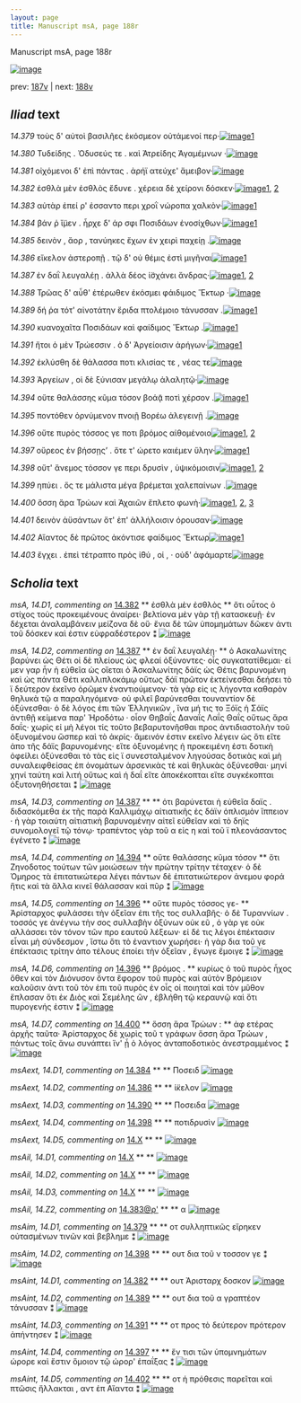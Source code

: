 ```yaml
---
layout: page
title: Manuscript msA, page 188r
---
```


Manuscript msA, page 188r

[![image](http://www.homermultitext.org/iipsrv?OBJ=IIP,1.0&FIF=/project/homer/pyramidal/deepzoom/hmt/vaimg/2017a/VA188RN_0359.tif&WID=100&CVT=JPEG)](http://www.homermultitext.org/ict2/?urn=urn:cite2:hmt:vaimg.2017a:VA188RN_0359)

prev:  [187v](../187v/) | next:  [188v](../188v/)

## *Iliad* text

*14.379* <a id="14.379"/> τοὺς δ' αὐτοὶ βασιλῆες ἐκόσμεον οὐτάμενοί περ·[![image](http://www.homermultitext.org/iipsrv?OBJ=IIP,1.0&FIF=/project/homer/pyramidal/deepzoom/hmt/vaimg/2017a/VA188RN_0359.tif&RGN=0.142,0.2051,0.454,0.027&WID=1000&CVT=JPEG)](http://www.homermultitext.org/ict2/?urn=urn:cite2:hmt:vaimg.2017a:VA188RN_0359@0.142,0.2051,0.454,0.027)[1](#msAim_14.D1)

*14.380* <a id="14.380"/> Τυδείδης . Ὀδυσεύς τε . καὶ Ἀτρείδης Ἀγαμέμνων ·[![image](http://www.homermultitext.org/iipsrv?OBJ=IIP,1.0&FIF=/project/homer/pyramidal/deepzoom/hmt/vaimg/2017a/VA188RN_0359.tif&RGN=0.155,0.2261,0.411,0.027&WID=1000&CVT=JPEG)](http://www.homermultitext.org/ict2/?urn=urn:cite2:hmt:vaimg.2017a:VA188RN_0359@0.155,0.2261,0.411,0.027)

*14.381* <a id="14.381"/> οἰχόμενοι δ' ἐπὶ πάντας . ἀρήϊ ατεύχε' ἄμειβον·[![image](http://www.homermultitext.org/iipsrv?OBJ=IIP,1.0&FIF=/project/homer/pyramidal/deepzoom/hmt/vaimg/2017a/VA188RN_0359.tif&RGN=0.154,0.2487,0.411,0.027&WID=1000&CVT=JPEG)](http://www.homermultitext.org/ict2/?urn=urn:cite2:hmt:vaimg.2017a:VA188RN_0359@0.154,0.2487,0.411,0.027)

*14.382* <a id="14.382"/> ἐσθλὰ μὲν ἐσθλὸς ἔδυνε . χέρεια δὲ χείρονι δόσκεν·[![image](http://www.homermultitext.org/iipsrv?OBJ=IIP,1.0&FIF=/project/homer/pyramidal/deepzoom/hmt/vaimg/2017a/VA188RN_0359.tif&RGN=0.156,0.266,0.423,0.0255&WID=1000&CVT=JPEG)](http://www.homermultitext.org/ict2/?urn=urn:cite2:hmt:vaimg.2017a:VA188RN_0359@0.156,0.266,0.423,0.0255)[1](#msA_14.D1), [2](#msAint_14.D1)

*14.383* <a id="14.383"/> αὐτὰρ ἐπεί ρ' ἐσσαντο περι χροῒ νώροπα χαλκὸν·[![image](http://www.homermultitext.org/iipsrv?OBJ=IIP,1.0&FIF=/project/homer/pyramidal/deepzoom/hmt/vaimg/2017a/VA188RN_0359.tif&RGN=0.155,0.2855,0.393,0.0248&WID=1000&CVT=JPEG)](http://www.homermultitext.org/ict2/?urn=urn:cite2:hmt:vaimg.2017a:VA188RN_0359@0.155,0.2855,0.393,0.0248)[1](#msAil_14.Z2)

*14.384* <a id="14.384"/> βάν ῥ ἴ̈μεν . ἦρχε δ' άρ σφι Ποσιδάων ἐνοσίχθων·[![image](http://www.homermultitext.org/iipsrv?OBJ=IIP,1.0&FIF=/project/homer/pyramidal/deepzoom/hmt/vaimg/2017a/VA188RN_0359.tif&RGN=0.16,0.3035,0.411,0.0278&WID=1000&CVT=JPEG)](http://www.homermultitext.org/ict2/?urn=urn:cite2:hmt:vaimg.2017a:VA188RN_0359@0.16,0.3035,0.411,0.0278)[1](#msAext_14.D1)

*14.385* <a id="14.385"/> δεινὸν , ἄορ , τανύηκες ἔχων ἐν χειρὶ παχείῃ .[![image](http://www.homermultitext.org/iipsrv?OBJ=IIP,1.0&FIF=/project/homer/pyramidal/deepzoom/hmt/vaimg/2017a/VA188RN_0359.tif&RGN=0.159,0.3231,0.393,0.0278&WID=1000&CVT=JPEG)](http://www.homermultitext.org/ict2/?urn=urn:cite2:hmt:vaimg.2017a:VA188RN_0359@0.159,0.3231,0.393,0.0278)

*14.386* <a id="14.386"/> εἴκελον ἀστεροπῇ . τῷ δ' οὐ θέμις ἐστὶ μιγῆναι[![image](http://www.homermultitext.org/iipsrv?OBJ=IIP,1.0&FIF=/project/homer/pyramidal/deepzoom/hmt/vaimg/2017a/VA188RN_0359.tif&RGN=0.16,0.3426,0.393,0.0263&WID=1000&CVT=JPEG)](http://www.homermultitext.org/ict2/?urn=urn:cite2:hmt:vaimg.2017a:VA188RN_0359@0.16,0.3426,0.393,0.0263)[1](#msAext_14.D2)

*14.387* <a id="14.387"/> ἐν δαῒ λευγαλέῃ . ἀλλὰ δέος ἰ̈σχάνει ἄνδρας·[![image](http://www.homermultitext.org/iipsrv?OBJ=IIP,1.0&FIF=/project/homer/pyramidal/deepzoom/hmt/vaimg/2017a/VA188RN_0359.tif&RGN=0.162,0.3629,0.385,0.0248&WID=1000&CVT=JPEG)](http://www.homermultitext.org/ict2/?urn=urn:cite2:hmt:vaimg.2017a:VA188RN_0359@0.162,0.3629,0.385,0.0248)[1](#msA_14.D2), [2](#msA_14.D3)

*14.388* <a id="14.388"/> Τρῶας δ' αὖθ' ἑτέρωθεν ἐκόσμει φάιδιμος Ἕκτωρ ·[![image](http://www.homermultitext.org/iipsrv?OBJ=IIP,1.0&FIF=/project/homer/pyramidal/deepzoom/hmt/vaimg/2017a/VA188RN_0359.tif&RGN=0.162,0.3817,0.413,0.0255&WID=1000&CVT=JPEG)](http://www.homermultitext.org/ict2/?urn=urn:cite2:hmt:vaimg.2017a:VA188RN_0359@0.162,0.3817,0.413,0.0255)

*14.389* <a id="14.389"/> δή ῥα τότ' αἰνοτάτην ἔριδα πτολέμοιο τάνυσσαν .[![image](http://www.homermultitext.org/iipsrv?OBJ=IIP,1.0&FIF=/project/homer/pyramidal/deepzoom/hmt/vaimg/2017a/VA188RN_0359.tif&RGN=0.158,0.4012,0.413,0.0218&WID=1000&CVT=JPEG)](http://www.homermultitext.org/ict2/?urn=urn:cite2:hmt:vaimg.2017a:VA188RN_0359@0.158,0.4012,0.413,0.0218)[1](#msAint_14.D2)

*14.390* <a id="14.390"/> κυανοχαῖτα Ποσιδάων καὶ φαίδιμος Ἕκτωρ .[![image](http://www.homermultitext.org/iipsrv?OBJ=IIP,1.0&FIF=/project/homer/pyramidal/deepzoom/hmt/vaimg/2017a/VA188RN_0359.tif&RGN=0.158,0.4185,0.402,0.0233&WID=1000&CVT=JPEG)](http://www.homermultitext.org/ict2/?urn=urn:cite2:hmt:vaimg.2017a:VA188RN_0359@0.158,0.4185,0.402,0.0233)[1](#msAext_14.D3)

*14.391* <a id="14.391"/> ἤτοι ὁ μὲν Τρώεσσιν . ὁ δ' Ἀργείοισιν ἀρήγων·[![image](http://www.homermultitext.org/iipsrv?OBJ=IIP,1.0&FIF=/project/homer/pyramidal/deepzoom/hmt/vaimg/2017a/VA188RN_0359.tif&RGN=0.156,0.4373,0.379,0.024&WID=1000&CVT=JPEG)](http://www.homermultitext.org/ict2/?urn=urn:cite2:hmt:vaimg.2017a:VA188RN_0359@0.156,0.4373,0.379,0.024)[1](#msAint_14.D3)

*14.392* <a id="14.392"/> ἐκλύσθη δὲ θάλασσα ποτι κλισίας τε , νέας τε[![image](http://www.homermultitext.org/iipsrv?OBJ=IIP,1.0&FIF=/project/homer/pyramidal/deepzoom/hmt/vaimg/2017a/VA188RN_0359.tif&RGN=0.159,0.456,0.379,0.024&WID=1000&CVT=JPEG)](http://www.homermultitext.org/ict2/?urn=urn:cite2:hmt:vaimg.2017a:VA188RN_0359@0.159,0.456,0.379,0.024)

*14.393* <a id="14.393"/> Ἀργείων , οἱ δὲ ξύνισαν μεγάλῳ ἀλαλητῷ·[![image](http://www.homermultitext.org/iipsrv?OBJ=IIP,1.0&FIF=/project/homer/pyramidal/deepzoom/hmt/vaimg/2017a/VA188RN_0359.tif&RGN=0.16,0.4756,0.353,0.0248&WID=1000&CVT=JPEG)](http://www.homermultitext.org/ict2/?urn=urn:cite2:hmt:vaimg.2017a:VA188RN_0359@0.16,0.4756,0.353,0.0248)

*14.394* <a id="14.394"/> οὔτε θαλάσσης κῦμα τόσον βοάᾱͅ ποτὶ χέρσον .[![image](http://www.homermultitext.org/iipsrv?OBJ=IIP,1.0&FIF=/project/homer/pyramidal/deepzoom/hmt/vaimg/2017a/VA188RN_0359.tif&RGN=0.161,0.4959,0.39,0.0203&WID=1000&CVT=JPEG)](http://www.homermultitext.org/ict2/?urn=urn:cite2:hmt:vaimg.2017a:VA188RN_0359@0.161,0.4959,0.39,0.0203)[1](#msA_14.D4)

*14.395* <a id="14.395"/> ποντόθεν ὀρνύμενον πνοιῇ Βορέω ἀλεγεινῇ .[![image](http://www.homermultitext.org/iipsrv?OBJ=IIP,1.0&FIF=/project/homer/pyramidal/deepzoom/hmt/vaimg/2017a/VA188RN_0359.tif&RGN=0.158,0.5124,0.396,0.024&WID=1000&CVT=JPEG)](http://www.homermultitext.org/ict2/?urn=urn:cite2:hmt:vaimg.2017a:VA188RN_0359@0.158,0.5124,0.396,0.024)

*14.396* <a id="14.396"/> οὔτε πυρὸς τόσσος γε ποτι βρόμος αἰθομένοιο[![image](http://www.homermultitext.org/iipsrv?OBJ=IIP,1.0&FIF=/project/homer/pyramidal/deepzoom/hmt/vaimg/2017a/VA188RN_0359.tif&RGN=0.157,0.5334,0.38,0.0225&WID=1000&CVT=JPEG)](http://www.homermultitext.org/ict2/?urn=urn:cite2:hmt:vaimg.2017a:VA188RN_0359@0.157,0.5334,0.38,0.0225)[1](#msA_14.D6), [2](#msA_14.D5)

*14.397* <a id="14.397"/> οὔρεος ἐν βήσσῃς’ . ὅτε τ' ώρετο καιέμεν ὕλην·[![image](http://www.homermultitext.org/iipsrv?OBJ=IIP,1.0&FIF=/project/homer/pyramidal/deepzoom/hmt/vaimg/2017a/VA188RN_0359.tif&RGN=0.156,0.5507,0.38,0.024&WID=1000&CVT=JPEG)](http://www.homermultitext.org/ict2/?urn=urn:cite2:hmt:vaimg.2017a:VA188RN_0359@0.156,0.5507,0.38,0.024)[1](#msAint_14.D4)

*14.398* <a id="14.398"/> οὔτ' ἄνεμος τόσσον γε περι δρυσὶν , ὑψικόμοισιν[![image](http://www.homermultitext.org/iipsrv?OBJ=IIP,1.0&FIF=/project/homer/pyramidal/deepzoom/hmt/vaimg/2017a/VA188RN_0359.tif&RGN=0.158,0.5687,0.409,0.0263&WID=1000&CVT=JPEG)](http://www.homermultitext.org/ict2/?urn=urn:cite2:hmt:vaimg.2017a:VA188RN_0359@0.158,0.5687,0.409,0.0263)[1](#msAim_14.D2), [2](#msAext_14.D4)

*14.399* <a id="14.399"/> ηπύει . ὅς τε μάλιστα μέγα βρέμεται χαλεπαίνων .[![image](http://www.homermultitext.org/iipsrv?OBJ=IIP,1.0&FIF=/project/homer/pyramidal/deepzoom/hmt/vaimg/2017a/VA188RN_0359.tif&RGN=0.156,0.5875,0.409,0.0255&WID=1000&CVT=JPEG)](http://www.homermultitext.org/ict2/?urn=urn:cite2:hmt:vaimg.2017a:VA188RN_0359@0.156,0.5875,0.409,0.0255)

*14.400* <a id="14.400"/> ὅσση ἄρα Τρώων καὶ Ἀχαιῶν ἔπλετο φωνὴ·[![image](http://www.homermultitext.org/iipsrv?OBJ=IIP,1.0&FIF=/project/homer/pyramidal/deepzoom/hmt/vaimg/2017a/VA188RN_0359.tif&RGN=0.154,0.6063,0.359,0.024&WID=1000&CVT=JPEG)](http://www.homermultitext.org/ict2/?urn=urn:cite2:hmt:vaimg.2017a:VA188RN_0359@0.154,0.6063,0.359,0.024)[1](#msA_14.D), [2](#msAim_14.D3), [3](#msA_14.D7)

*14.401* <a id="14.401"/> δεινὸν ἀϋσάντων ὅτ' ἐπ' ἀλλήλοισιν όρουσαν·[![image](http://www.homermultitext.org/iipsrv?OBJ=IIP,1.0&FIF=/project/homer/pyramidal/deepzoom/hmt/vaimg/2017a/VA188RN_0359.tif&RGN=0.157,0.6258,0.365,0.024&WID=1000&CVT=JPEG)](http://www.homermultitext.org/ict2/?urn=urn:cite2:hmt:vaimg.2017a:VA188RN_0359@0.157,0.6258,0.365,0.024)

*14.402* <a id="14.402"/> Αἴαντος δὲ πρῶτος ἀκόντισε φαίδιμος Ἕκτωρ[![image](http://www.homermultitext.org/iipsrv?OBJ=IIP,1.0&FIF=/project/homer/pyramidal/deepzoom/hmt/vaimg/2017a/VA188RN_0359.tif&RGN=0.157,0.6446,0.393,0.024&WID=1000&CVT=JPEG)](http://www.homermultitext.org/ict2/?urn=urn:cite2:hmt:vaimg.2017a:VA188RN_0359@0.157,0.6446,0.393,0.024)[1](#msAint_14.D5)

*14.403* <a id="14.403"/> ἔγχει . ἐπεὶ τέτραπτο πρὸς ἰ̈θύ , οἱ , · οὐδ' ἀφάμαρτε[![image](http://www.homermultitext.org/iipsrv?OBJ=IIP,1.0&FIF=/project/homer/pyramidal/deepzoom/hmt/vaimg/2017a/VA188RN_0359.tif&RGN=0.158,0.6657,0.393,0.0255&WID=1000&CVT=JPEG)](http://www.homermultitext.org/ict2/?urn=urn:cite2:hmt:vaimg.2017a:VA188RN_0359@0.158,0.6657,0.393,0.0255)

## *Scholia* text

*msA, 14.D1, commenting on* [14.382](#14.382)  <a id="msA_14.D1"/> **							 ἐσθλὰ μὲν ἐσθλὸς 						** 							 ὅτι οὗτος ὁ στίχος τοὺς προκειμένους ἀναίρει· βελτίονα μὲν γὰρ τῇ κατασκευῇ· ἐν δέχεται 								ἀναλαμβάνειν μείζονα δὲ οὔ· ἔνια δὲ τῶν ὑπομημάτων δῶκεν ἀντι τοῦ δόσκεν καὶ ἐστιν 								εὐφραδέστερον ⁑ 						[![image](http://www.homermultitext.org/iipsrv?OBJ=IIP,1.0&FIF=/project/homer/pyramidal/deepzoom/hmt/vaimg/2017a/VA188RN_0189.tif&RGN=0.58585114,0.23720609,0.19307296,0.05836791&WID=1000&CVT=JPEG)](http://www.homermultitext.org/ict2/?urn=urn:cite2:hmt:vaimg.2017a:VA188RN_0189@0.58585114,0.23720609,0.19307296,0.05836791)

*msA, 14.D2, commenting on* [14.387](#14.387)  <a id="msA_14.D2"/> **							 ἐν δαῒ λευγαλέῃ· 						** 							 ὁ Ασκαλωνίτης βαρύνει ὡς 									 									 Θέτι 								 οἱ δὲ πλείους ὡς φλεαί ὀξύνοντες· οἷς συγκατατίθεμαι· εἰ μεν γαρ ἦν ἡ εὐθεῖα ὡς 								οἴεται ὁ Ἀσκαλωνίτης 								 δάϊς ὡς 									 									 Θέτις 								 βαρυνομένη καὶ ὡς 									 									 πάντα Θέτι καλλιπλοκάμῳ 								 οὕτως δάϊ πρῶτον ἐκτείνεσθαι δεήσει τὸ ϊ δεύτερον ἐκεῖνο ὁρῶμεν ἐναντιούμενον· τὰ γὰρ εἰς ις λήγοντα καθαρὸν θηλυκὰ τῷ α παραληγόμενα· οὐ φιλεῖ βαρύνεσθαι τουναντίον δὲ ὀξύνεσθαι· ὁ δὲ λόγος ἐπι 								τῶν Ἑλληνικῶν , ἵνα μή τις το Ξόϊς ἠ Σάϊς ἀντιθῇ κείμενα παρ' Ἡροδότω · οἶον Θηβαΐς 								 Δαναΐς 								 Λαΐς 								 Θαΐς οὕτως ἄρα δαΐς· χωρὶς εἰ μὴ λέγοι τίς τοῦτο βεβαρυτονῆσθαι προς ἀντιδιαστολὴν τοῦ ὀξυνομένου ὥσπερ καὶ τὸ ἀκρίς· ἄμεινόν 								ἐστιν εκεῖνο λέγειν ὡς ὅτι εἴτε ἀπο τῆς δάϊς βαρυνομένης· εἴτε ὀξυνομένης ἡ 								προκειμένη ἐστι δοτικὴ ὀφείλει ὀξύνεσθαι τὸ τὰς εἰς ϊ συνεσταλμένον ληγούσας δοτικὰς καὶ μὴ συναλειφθείσας ἐπ ὀνομάτων 								ἀρσενικὰς τὲ καὶ θηλυκὰς ὀξύνεσθαι· 									 									 μηνί 								 								 χηνί ταύτη καὶ λιτή οὕτως καὶ ἡ δαΐ εἴτε ἀποκέκοπται εἴτε συγκέκοπται 								ὀξυτονηθήσεται ⁑ 						[![image](http://www.homermultitext.org/iipsrv?OBJ=IIP,1.0&FIF=/project/homer/pyramidal/deepzoom/hmt/vaimg/2017a/VA188RN_0189.tif&RGN=0.57958732,0.29917012,0.19896831,0.25172891&WID=1000&CVT=JPEG)](http://www.homermultitext.org/ict2/?urn=urn:cite2:hmt:vaimg.2017a:VA188RN_0189@0.57958732,0.29917012,0.19896831,0.25172891)

*msA, 14.D3, commenting on* [14.387](#14.387)  <a id="msA_14.D3"/> **							 						** 							 ὁτι βαρύνεται ἡ εὐθεῖα δαϊς . διδασκόμεθα ἐκ τῆς παρὰ Καλλιμάχῳ αἰτιατικῆς ἐς δάϊν ὁπλισμὸν 									ἴππειον · ἡ γὰρ τοιαύτη αἰτιατικὴ βαρυνομένην αἰτεῖ εὐθεῖαν καὶ τὸ δηϊς 								συνομολογεῖ τῷ τόνῳ· τραπέντος γὰρ τοῦ α εἰς η καὶ τοῦ ϊ πλεονάσαντος ἐγένετο ⁑ 						[![image](http://www.homermultitext.org/iipsrv?OBJ=IIP,1.0&FIF=/project/homer/pyramidal/deepzoom/hmt/vaimg/2017a/VA188RN_0189.tif&RGN=0.57369197,0.54896266,0.19528371,0.07275242&WID=1000&CVT=JPEG)](http://www.homermultitext.org/ict2/?urn=urn:cite2:hmt:vaimg.2017a:VA188RN_0189@0.57369197,0.54896266,0.19528371,0.07275242)

*msA, 14.D4, commenting on* [14.394](#14.394)  <a id="msA_14.D4"/> **							 οὔτε θαλάσσης κῦμα τόσον 						** 							 ὅτι Ζηνοδοτος τούτων τῶν 									 μοιώσεων τὴν πρώτην τρίτην τέταχεν· ὁ δὲ Όμηρος τὰ ἐπιτατικώτερα λέγει πάντων δὲ 								ἐπιτατικώτερον ἀνεμου φορά ἥτις καὶ τὰ ἄλλα κινεῖ θάλασσαν καὶ πῦρ ⁑ 						[![image](http://www.homermultitext.org/iipsrv?OBJ=IIP,1.0&FIF=/project/homer/pyramidal/deepzoom/hmt/vaimg/2017a/VA188RN_0189.tif&RGN=0.57037583,0.61950207,0.20154753,0.05670816&WID=1000&CVT=JPEG)](http://www.homermultitext.org/ict2/?urn=urn:cite2:hmt:vaimg.2017a:VA188RN_0189@0.57037583,0.61950207,0.20154753,0.05670816)

*msA, 14.D5, commenting on* [14.396](#14.396)  <a id="msA_14.D5"/> **							 οὕτε πυρὸς τόσσος γε- 						** 							 Ἀρίσταρχος φυλάσσει τὴν ὀξεῖαν ἐπι τῆς τος συλλαβῆς· ὁ δὲ Τυραννίων . τοσσός γε ἀνέγνω τὴν σος συλλαβὴν ὀξύνων οὐκ εῦ , ὁ γὰρ γε οὐκ αλλάσσει τὸν τόνον τῶν προ εαυτοῦ 								λέξεων· εἰ δέ τις λέγοι ἐπέκτασιν εἶναι μὴ σύνδεσμον , ἵστω ὅτι τὸ ἐναντιον χωρήσει· ἡ γὰρ 								δια τοῦ γε ἐπέκτασις τρίτην ἀπο τέλους ἐποίει τὴν ὀξεῖαν , 									 									 ἔγωγε 								 								 									 									 ἔμοιγε 								 ⁑ 						[![image](http://www.homermultitext.org/iipsrv?OBJ=IIP,1.0&FIF=/project/homer/pyramidal/deepzoom/hmt/vaimg/2017a/VA188RN_0189.tif&RGN=0.14517318,0.67593361,0.63706706,0.04979253&WID=1000&CVT=JPEG)](http://www.homermultitext.org/ict2/?urn=urn:cite2:hmt:vaimg.2017a:VA188RN_0189@0.14517318,0.67593361,0.63706706,0.04979253)

*msA, 14.D6, commenting on* [14.396](#14.396)  <a id="msA_14.D6"/> **							 βρόμος . 						** 							 κυρίως ὁ τοῦ πυρὸς ἦχος ὅθεν καὶ τὸν Διόνυσον ὄντα ἔφορον τοῦ πυρὸς καὶ αὐτὸν Βρόμειον καλοῦσιν ἀντι τοῦ τὸν ἐπι τοῦ πυρὸς ἐν οἷς 								οἱ ποιηταὶ καὶ τὸν μῦθον ἔπλασαν ὅτι ἐκ Διὸς καὶ Σεμέλης ὢν , ἐβλήθη τῷ κεραυνῷ καὶ ὅτι πυρογενής 								ἐστιν ⁑ 						[![image](http://www.homermultitext.org/iipsrv?OBJ=IIP,1.0&FIF=/project/homer/pyramidal/deepzoom/hmt/vaimg/2017a/VA188RN_0189.tif&RGN=0.14738394,0.72130014,0.62048637,0.02655602&WID=1000&CVT=JPEG)](http://www.homermultitext.org/ict2/?urn=urn:cite2:hmt:vaimg.2017a:VA188RN_0189@0.14738394,0.72130014,0.62048637,0.02655602)

*msA, 14.D7, commenting on* [14.400](#14.400)  <a id="msA_14.D7"/> **							 ὅσση ἄρα Τρώων : 						** 							 ἀφ ετέρας ἀρχῆς ταῦτα· Ἀρίσταρχος δὲ χωρὶς τοῦ τ γράφων ὅσση ἄρα Τρώων , πάντως τοῖς ἄνω συνάπτει ἵν' ᾖ ὁ λόγος 								ἀνταποδοτικὸς ἀνεστραμμένος ⁑ 						[![image](http://www.homermultitext.org/iipsrv?OBJ=IIP,1.0&FIF=/project/homer/pyramidal/deepzoom/hmt/vaimg/2017a/VA188RN_0189.tif&RGN=0.14959469,0.74453665,0.61901253,0.03098202&WID=1000&CVT=JPEG)](http://www.homermultitext.org/ict2/?urn=urn:cite2:hmt:vaimg.2017a:VA188RN_0189@0.14959469,0.74453665,0.61901253,0.03098202)

*msAext, 14.D1, commenting on* [14.384](#14.384)  <a id="msAext_14.D1"/> **							 						** 							 Ποσειδ 						[![image](http://www.homermultitext.org/iipsrv?OBJ=IIP,1.0&FIF=/project/homer/pyramidal/deepzoom/hmt/vaimg/2017a/VA188RN_0189.tif&RGN=0.78500368,0.29972337,0.04826824,0.01466113&WID=1000&CVT=JPEG)](http://www.homermultitext.org/ict2/?urn=urn:cite2:hmt:vaimg.2017a:VA188RN_0189@0.78500368,0.29972337,0.04826824,0.01466113)

*msAext, 14.D2, commenting on* [14.386](#14.386)  <a id="msAext_14.D2"/> **							 						** 							 ί̈κελον 						[![image](http://www.homermultitext.org/iipsrv?OBJ=IIP,1.0&FIF=/project/homer/pyramidal/deepzoom/hmt/vaimg/2017a/VA188RN_0189.tif&RGN=0.78813559,0.33319502,0.04955785,0.02116183&WID=1000&CVT=JPEG)](http://www.homermultitext.org/ict2/?urn=urn:cite2:hmt:vaimg.2017a:VA188RN_0189@0.78813559,0.33319502,0.04955785,0.02116183)

*msAext, 14.D3, commenting on* [14.390](#14.390)  <a id="msAext_14.D3"/> **							 						** 							 Ποσειδα 						[![image](http://www.homermultitext.org/iipsrv?OBJ=IIP,1.0&FIF=/project/homer/pyramidal/deepzoom/hmt/vaimg/2017a/VA188RN_0189.tif&RGN=0.77708180,0.41991701,0.05655859,0.01355463&WID=1000&CVT=JPEG)](http://www.homermultitext.org/ict2/?urn=urn:cite2:hmt:vaimg.2017a:VA188RN_0189@0.77708180,0.41991701,0.05655859,0.01355463)

*msAext, 14.D4, commenting on* [14.398](#14.398)  <a id="msAext_14.D4"/> **							 						** 							 ποτιδρυσὶν 						[![image](http://www.homermultitext.org/iipsrv?OBJ=IIP,1.0&FIF=/project/homer/pyramidal/deepzoom/hmt/vaimg/2017a/VA188RN_0189.tif&RGN=0.78150332,0.55449516,0.07092852,0.02199170&WID=1000&CVT=JPEG)](http://www.homermultitext.org/ict2/?urn=urn:cite2:hmt:vaimg.2017a:VA188RN_0189@0.78150332,0.55449516,0.07092852,0.02199170)

*msAext, 14.D5, commenting on* [14.X](#14.X)  <a id="msAext_14.D5"/> **							 						** 							 						[![image](http://www.homermultitext.org/iipsrv?OBJ=IIP,1.0&FIF=/project/homer/pyramidal/deepzoom/hmt/vaimg/2017a/VA188RN_0189.tif&RGN=0.85722181,0.89917012,0.02008106,0.01798064&WID=1000&CVT=JPEG)](http://www.homermultitext.org/ict2/?urn=urn:cite2:hmt:vaimg.2017a:VA188RN_0189@0.85722181,0.89917012,0.02008106,0.01798064)

*msAil, 14.D1, commenting on* [14.X](#14.X)  <a id="msAil_14.D1"/> **							 						** 							 						[![image](http://www.homermultitext.org/iipsrv?OBJ=IIP,1.0&FIF=/project/homer/pyramidal/deepzoom/hmt/vaimg/2017a/VA188RN_0189.tif&RGN=0.39093589,0.19363762,0.17870302,0.01244813&WID=1000&CVT=JPEG)](http://www.homermultitext.org/ict2/?urn=urn:cite2:hmt:vaimg.2017a:VA188RN_0189@0.39093589,0.19363762,0.17870302,0.01244813)

*msAil, 14.D2, commenting on* [14.X](#14.X)  <a id="msAil_14.D2"/> **							 						** 							 						[![image](http://www.homermultitext.org/iipsrv?OBJ=IIP,1.0&FIF=/project/homer/pyramidal/deepzoom/hmt/vaimg/2017a/VA188RN_0189.tif&RGN=0.54992631,0.25587828,0.01436993,0.00885201&WID=1000&CVT=JPEG)](http://www.homermultitext.org/ict2/?urn=urn:cite2:hmt:vaimg.2017a:VA188RN_0189@0.54992631,0.25587828,0.01436993,0.00885201)

*msAil, 14.D3, commenting on* [14.X](#14.X)  <a id="msAil_14.D3"/> **							 						** 							 						[![image](http://www.homermultitext.org/iipsrv?OBJ=IIP,1.0&FIF=/project/homer/pyramidal/deepzoom/hmt/vaimg/2017a/VA188RN_0189.tif&RGN=0.51860722,0.39529737,0.01068534,0.00691563&WID=1000&CVT=JPEG)](http://www.homermultitext.org/ict2/?urn=urn:cite2:hmt:vaimg.2017a:VA188RN_0189@0.51860722,0.39529737,0.01068534,0.00691563)

*msAil, 14.Z2, commenting on* [14.383@ρ'](#14.383@ρ')  <a id="msAil_14.Z2"/> **							 						** 							 α 						[![image](http://www.homermultitext.org/iipsrv?OBJ=IIP,1.0&FIF=/project/homer/pyramidal/deepzoom/hmt/vaimg/2017a/VA188RN_0359.tif&RGN=0.256,0.2905,0.014,0.0098&WID=1000&CVT=JPEG)](http://www.homermultitext.org/ict2/?urn=urn:cite2:hmt:vaimg.2017a:VA188RN_0359@0.256,0.2905,0.014,0.0098)

*msAim, 14.D1, commenting on* [14.379](#14.379)  <a id="msAim_14.D1"/> **							 						** 							 οτ συλληπτικῶς εἴρηκεν οὐτασμένων τινῶν καὶ βεβλημε ⁑ 						[![image](http://www.homermultitext.org/iipsrv?OBJ=IIP,1.0&FIF=/project/homer/pyramidal/deepzoom/hmt/vaimg/2017a/VA188RN_0189.tif&RGN=0.56153279,0.56666667,0.01768607,0.03734440&WID=1000&CVT=JPEG)](http://www.homermultitext.org/ict2/?urn=urn:cite2:hmt:vaimg.2017a:VA188RN_0189@0.56153279,0.56666667,0.01768607,0.03734440)

*msAim, 14.D2, commenting on* [14.398](#14.398)  <a id="msAim_14.D2"/> **							 						** 							 ουτ δια τοῦ ν 								 τοσσον γε ⁑ 						[![image](http://www.homermultitext.org/iipsrv?OBJ=IIP,1.0&FIF=/project/homer/pyramidal/deepzoom/hmt/vaimg/2017a/VA188RN_0189.tif&RGN=0.50957996,0.60290456,0.06226971,0.03291840&WID=1000&CVT=JPEG)](http://www.homermultitext.org/ict2/?urn=urn:cite2:hmt:vaimg.2017a:VA188RN_0189@0.50957996,0.60290456,0.06226971,0.03291840)

*msAint, 14.D1, commenting on* [14.382](#14.382)  <a id="msAint_14.D1"/> **							 						** 							 ουτ 								 Ἀρισταρχ 								 δοσκον 						[![image](http://www.homermultitext.org/iipsrv?OBJ=IIP,1.0&FIF=/project/homer/pyramidal/deepzoom/hmt/vaimg/2017a/VA188RN_0189.tif&RGN=0.10537951,0.25878285,0.05987472,0.02088520&WID=1000&CVT=JPEG)](http://www.homermultitext.org/ict2/?urn=urn:cite2:hmt:vaimg.2017a:VA188RN_0189@0.10537951,0.25878285,0.05987472,0.02088520)

*msAint, 14.D2, commenting on* [14.389](#14.389)  <a id="msAint_14.D2"/> **							 						** 							 ουτ δια τοῦ α γραπτέον τάνυσσαν ⁑ 						[![image](http://www.homermultitext.org/iipsrv?OBJ=IIP,1.0&FIF=/project/homer/pyramidal/deepzoom/hmt/vaimg/2017a/VA188RN_0189.tif&RGN=0.09561533,0.39308437,0.06079587,0.03195021&WID=1000&CVT=JPEG)](http://www.homermultitext.org/ict2/?urn=urn:cite2:hmt:vaimg.2017a:VA188RN_0189@0.09561533,0.39308437,0.06079587,0.03195021)

*msAint, 14.D3, commenting on* [14.391](#14.391)  <a id="msAint_14.D3"/> **							 						** 							 οτ προς τὸ δεύτερον πρότερον ἀπήντησεν ⁑ 						[![image](http://www.homermultitext.org/iipsrv?OBJ=IIP,1.0&FIF=/project/homer/pyramidal/deepzoom/hmt/vaimg/2017a/VA188RN_0189.tif&RGN=0.09358880,0.43734440,0.06779661,0.01894882&WID=1000&CVT=JPEG)](http://www.homermultitext.org/ict2/?urn=urn:cite2:hmt:vaimg.2017a:VA188RN_0189@0.09358880,0.43734440,0.06779661,0.01894882)

*msAint, 14.D4, commenting on* [14.397](#14.397)  <a id="msAint_14.D4"/> **							 						** 							 ἔν τισι τῶν ὑπομνημάτων ώρορε καὶ ἔστιν ὅμοιον τῷ 									 									 ώρορ' ἐπαΐξας 								 ⁑ 						[![image](http://www.homermultitext.org/iipsrv?OBJ=IIP,1.0&FIF=/project/homer/pyramidal/deepzoom/hmt/vaimg/2017a/VA188RN_0189.tif&RGN=0.09450995,0.55491010,0.06245394,0.03236515&WID=1000&CVT=JPEG)](http://www.homermultitext.org/ict2/?urn=urn:cite2:hmt:vaimg.2017a:VA188RN_0189@0.09450995,0.55491010,0.06245394,0.03236515)

*msAint, 14.D5, commenting on* [14.402](#14.402)  <a id="msAint_14.D5"/> **							 						** 							 οτ ἡ πρόθεσις παρεῖται καὶ πτῶσις ἤλλακται , αντ 								 ἐπ Αἴαντα ⁑ 						[![image](http://www.homermultitext.org/iipsrv?OBJ=IIP,1.0&FIF=/project/homer/pyramidal/deepzoom/hmt/vaimg/2017a/VA188RN_0189.tif&RGN=0.07940310,0.64287690,0.07313928,0.02849239&WID=1000&CVT=JPEG)](http://www.homermultitext.org/ict2/?urn=urn:cite2:hmt:vaimg.2017a:VA188RN_0189@0.07940310,0.64287690,0.07313928,0.02849239)